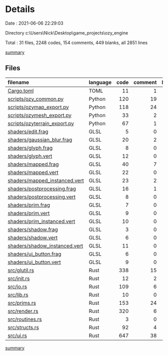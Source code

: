 # Details

Date : 2021-06-06 22:29:03

Directory c:\Users\Nick\Desktop\game_projects\ozy_engine

Total : 31 files,  2248 codes, 154 comments, 449 blanks, all 2851 lines

[summary](results.md)

## Files
| filename | language | code | comment | blank | total |
| :--- | :--- | ---: | ---: | ---: | ---: |
| [Cargo.toml](/Cargo.toml) | TOML | 11 | 1 | 2 | 14 |
| [scripts/ozy_common.py](/scripts/ozy_common.py) | Python | 120 | 19 | 39 | 178 |
| [scripts/ozymap_export.py](/scripts/ozymap_export.py) | Python | 118 | 24 | 34 | 176 |
| [scripts/ozymesh_export.py](/scripts/ozymesh_export.py) | Python | 33 | 2 | 10 | 45 |
| [scripts/ozyterrain_export.py](/scripts/ozyterrain_export.py) | Python | 67 | 1 | 13 | 81 |
| [shaders/edit.frag](/shaders/edit.frag) | GLSL | 5 | 0 | 2 | 7 |
| [shaders/gaussian_blur.frag](/shaders/gaussian_blur.frag) | GLSL | 20 | 2 | 6 | 28 |
| [shaders/glyph.frag](/shaders/glyph.frag) | GLSL | 8 | 0 | 4 | 12 |
| [shaders/glyph.vert](/shaders/glyph.vert) | GLSL | 12 | 0 | 4 | 16 |
| [shaders/mapped.frag](/shaders/mapped.frag) | GLSL | 40 | 7 | 12 | 59 |
| [shaders/mapped.vert](/shaders/mapped.vert) | GLSL | 22 | 0 | 6 | 28 |
| [shaders/mapped_instanced.vert](/shaders/mapped_instanced.vert) | GLSL | 23 | 2 | 8 | 33 |
| [shaders/postprocessing.frag](/shaders/postprocessing.frag) | GLSL | 16 | 1 | 5 | 22 |
| [shaders/postprocessing.vert](/shaders/postprocessing.vert) | GLSL | 8 | 0 | 3 | 11 |
| [shaders/prim.frag](/shaders/prim.frag) | GLSL | 7 | 0 | 4 | 11 |
| [shaders/prim.vert](/shaders/prim.vert) | GLSL | 9 | 0 | 4 | 13 |
| [shaders/prim_instanced.vert](/shaders/prim_instanced.vert) | GLSL | 10 | 0 | 4 | 14 |
| [shaders/shadow.frag](/shaders/shadow.frag) | GLSL | 3 | 0 | 1 | 4 |
| [shaders/shadow.vert](/shaders/shadow.vert) | GLSL | 6 | 0 | 3 | 9 |
| [shaders/shadow_instanced.vert](/shaders/shadow_instanced.vert) | GLSL | 11 | 0 | 4 | 15 |
| [shaders/ui_button.frag](/shaders/ui_button.frag) | GLSL | 6 | 0 | 3 | 9 |
| [shaders/ui_button.vert](/shaders/ui_button.vert) | GLSL | 9 | 0 | 4 | 13 |
| [src/glutil.rs](/src/glutil.rs) | Rust | 338 | 15 | 50 | 403 |
| [src/init.rs](/src/init.rs) | Rust | 12 | 2 | 3 | 17 |
| [src/io.rs](/src/io.rs) | Rust | 109 | 6 | 18 | 133 |
| [src/lib.rs](/src/lib.rs) | Rust | 10 | 0 | 1 | 11 |
| [src/prims.rs](/src/prims.rs) | Rust | 153 | 24 | 34 | 211 |
| [src/render.rs](/src/render.rs) | Rust | 320 | 6 | 38 | 364 |
| [src/routines.rs](/src/routines.rs) | Rust | 3 | 0 | 3 | 6 |
| [src/structs.rs](/src/structs.rs) | Rust | 92 | 4 | 20 | 116 |
| [src/ui.rs](/src/ui.rs) | Rust | 647 | 38 | 107 | 792 |

[summary](results.md)